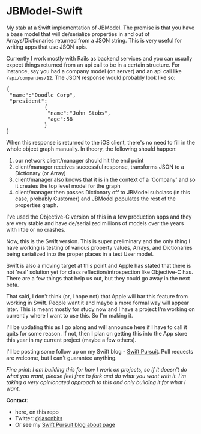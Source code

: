 JBModel-Swift
=============

My stab at a Swift implementation of JBModel. The premise is that you have a base model that will de/serialize properties in and out of Arrays/Dictionaries returned from a JSON string. This is very useful for writing apps that use JSON apis.

Currently I work mostly with Rails as backend services and you can usually expect things returned from an api call to be in a certain structure. For instance, say you had a company model (on server) and an api call like `/api/companies/12`. The JSON response would probably look like so:

<pre>
{
 "name":"Doodle Corp",
 "president":
            {
             "name":"John Stobs",
             "age":58
            }
}
</pre>

When this response is returned to the iOS client, there's no need to fill in the whole object graph manually. In theory, the following should happen:

1. our network client/manager should hit the end point
2. client/manager receives successful response, transforms JSON to a Dictionary (or Array)
3. client/manager also knows that it is in the context of a 'Company' and so it creates the top level model for the graph
4. client/manager then passes Dictionary off to JBModel subclass (in this case, probably Customer) and JBModel populates the rest of the properties graph.

I've used the Objective-C version of this in a few production apps and they are very stable and have de/serialized millions of models over the years with little or no crashes.

Now, this is the Swift version. This is super preliminary and the only thing I have working is testing of various property values, Arrays, and Dictionaries being serialized into the proper places in a test User model.

Swift is also a moving target at this point and Apple has stated that there is not 'real' solution yet for class reflection/introspection like Objective-C has. There are a few things that help us out, but they could go away in the next beta.

That said, I don't think (or, I hope not) that Apple will bar this feature from working in Swift. People want it and maybe a more formal way will appear later. This is meant mostly for study now and I have a project I'm working on currently where I want to use this. So I'm making it.

I'll be updating this as I go along and will announce here if I have to call it quits for some reason. If not, then I plan on getting this into the App store this year in my current project (maybe a few others).

I'll be posting some follow up on my Swift blog - <a href="http://www.swiftpursuit.com">Swift Pursuit</a>. Pull requests are welcome, but I can't guarantee anything. 

_Fine print: I am building this for how I work on projects, so if it doesn't do what you want, please feel free to fork and do what you want with it. I'm taking a very opinionated approach to this and only building it for what I want._

**Contact:**

* here, on this repo
* Twitter: <a href="https://twitter.com/jasonbits">@jasonbits</a>
* Or see my <a href="http://www.swiftpursuit.com/about">Swift Pursuit blog about page</a> 


